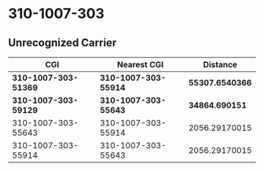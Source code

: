 # 310-1007-303
## Unrecognized Carrier


| CGI | Nearest CGI | Distance |
|-----|-------------|----------|
| **310-1007-303-51369** | **310-1007-303-55914** | **55307.6540366** |
| **310-1007-303-59129** | **310-1007-303-55643** | **34864.690151** |
| 310-1007-303-55643 | 310-1007-303-55914 | 2056.29170015 |
| 310-1007-303-55914 | 310-1007-303-55643 | 2056.29170015 |
